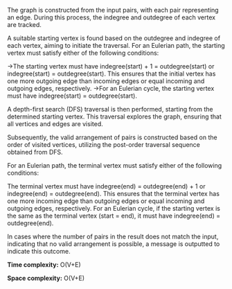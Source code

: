 The graph is constructed from the input pairs, with each pair representing an edge. During this process, the indegree and outdegree of each vertex are tracked.

A suitable starting vertex is found based on the outdegree and indegree of each vertex, aiming to initiate the traversal. For an Eulerian path, the starting vertex must satisfy either of the following conditions:

->The starting vertex must have indegree(start) + 1 = outdegree(start) or indegree(start) = outdegree(start). This ensures that the initial vertex has one more outgoing edge than incoming edges or equal incoming and outgoing edges, respectively.
->For an Eulerian cycle, the starting vertex must have indegree(start) = outdegree(start).

A depth-first search (DFS) traversal is then performed, starting from the determined starting vertex. This traversal explores the graph, ensuring that all vertices and edges are visited.

Subsequently, the valid arrangement of pairs is constructed based on the order of visited vertices, utilizing the post-order traversal sequence obtained from DFS.

For an Eulerian path, the terminal vertex must satisfy either of the following conditions:

The terminal vertex must have indegree(end) = outdegree(end) + 1 or indegree(end) = outdegree(end). This ensures that the terminal vertex has one more incoming edge than outgoing edges or equal incoming and outgoing edges, respectively.
For an Eulerian cycle, if the starting vertex is the same as the terminal vertex (start = end), it must have indegree(end) = outdegree(end).

In cases where the number of pairs in the result does not match the input, indicating that no valid arrangement is possible, a message is outputted to indicate this outcome.


**Time complexity:**
O(V+E)

**Space complexity:**
O(V+E)
